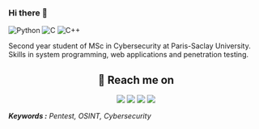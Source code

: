 ### Hi there 👋
![Python](https://img.shields.io/badge/python-%2314354C.svg?style=for-the-badge&logo=python&logoColor=white)
![C](https://img.shields.io/badge/c-%2300599C.svg?style=for-the-badge&logo=c&logoColor=white)
![C++](https://img.shields.io/badge/c++-%2300599C.svg?style=for-the-badge&logo=c%2B%2B&logoColor=white)

Second year student of MSc in Cybersecurity at Paris-Saclay University.
Skills in system programming, web applications and penetration testing.



<h2  align="center">🔗 Reach me on</h2>
<p align="center">
  <a href="mailto:vdelyn@protonmail.com?subject=Hello%20Nash,%20From%20Github"><img src="https://img.shields.io/badge/protonmail-8B89CC?style=for-the-badge&logo=protonmail&logoColor=white" /></a>
  <a href="https://twitter.com/uN4sh"><img src="https://img.shields.io/badge/twitter-%231DA1F2.svg?style=for-the-badge&logo=Twitter&logoColor=white" /></a>
  <a href="https://tryhackme.com/p/N4sh"><img src="https://img.shields.io/badge/tryhackme-212c42?style=for-the-badge&logo=tryhackme&logoColor=white" /></a>
  <a href="https://root-me.org/uN4sh"><img src="https://img.shields.io/badge/root_me-88cc14?style=for-the-badge&logo=Hack%20The%20Box&logoColor=white" /></a>
  
  <i>**Keywords :** Pentest, OSINT, Cybersecurity</i>
</p>



<!--
**uN4sh/uN4sh** is a ✨ _special_ ✨ repository because its `README.md` (this file) appears on your GitHub profile.

Here are some ideas to get you started:

- 🔭 I’m currently working on ...
- 🌱 I’m currently learning ...
- 👯 I’m looking to collaborate on ...
- 🤔 I’m looking for help with ...
- 💬 Ask me about ...
- 📫 How to reach me: ...
- 😄 Pronouns: ...
- ⚡ Fun fact: ...
-->

